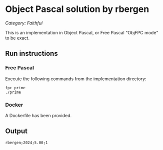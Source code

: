 # Object Pascal solution by rbergen

*Category: Faithful*

This is an implementation in Object Pascal, or Free Pascal "ObjFPC mode" to be exact.

## Run instructions

### Free Pascal
Execute the following commands from the implementation directory:
```
fpc prime
./prime
```

### Docker
A Dockerfile has been provided.

## Output
```
rbergen;2024;5.00;1
```